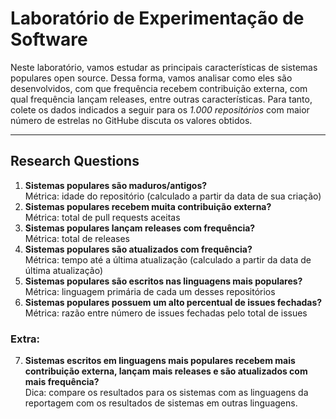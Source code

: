 # Laboratório de Experimentação de Software

Neste laboratório, vamos estudar as principais características de sistemas populares open source. Dessa forma, vamos analisar como eles são desenvolvidos, com que frequência recebem contribuição externa, com qual frequência lançam releases, entre outras características. Para tanto, colete os dados indicados a seguir para os *1.000 repositórios* com maior número de estrelas no GitHube discuta os valores obtidos.

***

## Research Questions 

1. **Sistemas populares são maduros/antigos?**  
Métrica: idade do repositório (calculado a partir da data de sua criação)
2. **Sistemas populares recebem muita contribuição externa?**  
Métrica: total de pull requests aceitas
3. **Sistemas populares lançam releases com frequência?**  
Métrica: total de releases
4. **Sistemas populares são atualizados com frequência?**  
Métrica: tempo até a última atualização (calculado a partir da data de última atualização)
5. **Sistemas populares são escritos nas linguagens mais populares?**  
Métrica: linguagem primária de cada um desses repositórios
6. **Sistemas populares possuem um alto percentual de issues fechadas?**  
Métrica: razão entre número de issues fechadas pelo total de issues

### Extra:
7. **Sistemas escritos em linguagens mais populares recebem mais contribuição externa, lançam mais releases e são atualizados com mais frequência?**  
Dica: compare os resultados para os sistemas com as linguagens da reportagem com os resultados de sistemas em outras linguagens.
